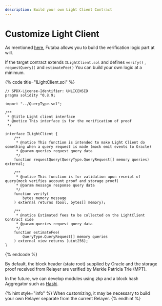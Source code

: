 ```yaml
---
description: Build your own Light Client Contract
---
```


# Customize Light Client

As mentioned [here](../protocol/light-client/), Futaba allows you to build the verification logic part at will.

If the target contract extends `ILightClient.sol` and defines `verify()` , `requestQuery()` and `estimateFee()` You can build your own logic at a minimum.

{% code title="ILightClient.sol" %}
```solidity
// SPDX-License-Identifier: UNLICENSED
pragma solidity ^0.8.9;

import "../QueryType.sol";

/**
 * @title Light client interface
 * @notice This interface is for the verification of proof
 */

interface ILightClient {
    /**
     * @notice This function is intended to make Light Client do something when a query request is made (mock emit events to Oracle)
     * @param queries request query data
     */
    function requestQuery(QueryType.QueryRequest[] memory queries) external;

    /**
     * @notice This function is for validation upon receipt of query(mock verifies account proof and storage proof)
     * @param message response query data
     */
    function verify(
        bytes memory message
    ) external returns (bool, bytes[] memory);

    /**
     * @notice Estimated fees to be collected on the LightClient Contract side
     * @param queries request query data
     */
    function estimateFee(
        QueryType.QueryRequest[] memory queries
    ) external view returns (uint256);
}

```
{% endcode %}

By default, the block header (state root) supplied by Oracle and the storage proof received from Relayer are verified by Merkle Patricia Trie (MPT).

In the future, we can develop modules using zkp and a block hash Aggregator such as [Hashi](https://github.com/gnosis/hashi).

{% hint style="info" %}
When customizing, it may be necessary to build your own Relayer separate from the current Relayer.
{% endhint %}
